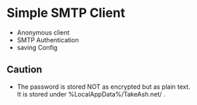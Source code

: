 ﻿# Simple SMTP Client
- Anonymous client
- SMTP Authentication
- saving Config

## Caution
- The password is stored NOT as encrypted but as plain text.  
It is stored under %LocalAppData%/TakeAsh.net/ .
